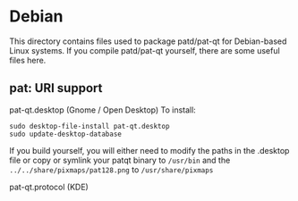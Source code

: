 
Debian
====================
This directory contains files used to package patd/pat-qt
for Debian-based Linux systems. If you compile patd/pat-qt yourself, there are some useful files here.

## pat: URI support ##


pat-qt.desktop  (Gnome / Open Desktop)
To install:

	sudo desktop-file-install pat-qt.desktop
	sudo update-desktop-database

If you build yourself, you will either need to modify the paths in
the .desktop file or copy or symlink your patqt binary to `/usr/bin`
and the `../../share/pixmaps/pat128.png` to `/usr/share/pixmaps`

pat-qt.protocol (KDE)

